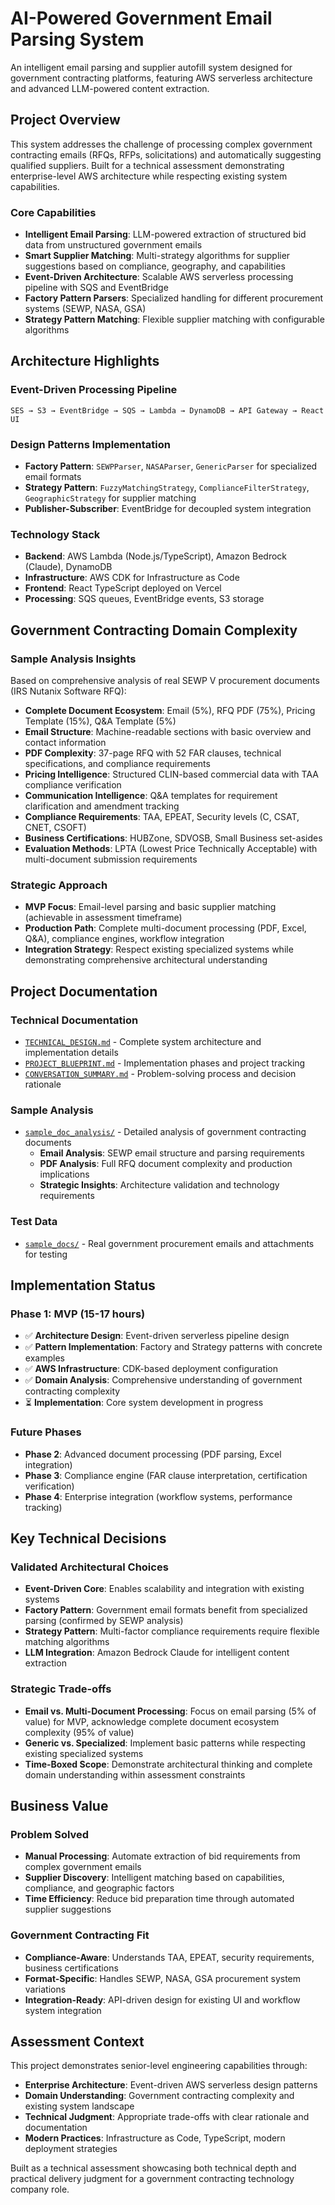 # AI-Powered Government Email Parsing System

An intelligent email parsing and supplier autofill system designed for government contracting platforms, featuring AWS serverless architecture and advanced LLM-powered content extraction.

## Project Overview

This system addresses the challenge of processing complex government contracting emails (RFQs, RFPs, solicitations) and automatically suggesting qualified suppliers. Built for a technical assessment demonstrating enterprise-level AWS architecture while respecting existing system capabilities.

### **Core Capabilities**
- **Intelligent Email Parsing**: LLM-powered extraction of structured bid data from unstructured government emails
- **Smart Supplier Matching**: Multi-strategy algorithms for supplier suggestions based on compliance, geography, and capabilities
- **Event-Driven Architecture**: Scalable AWS serverless processing pipeline with SQS and EventBridge
- **Factory Pattern Parsers**: Specialized handling for different procurement systems (SEWP, NASA, GSA)
- **Strategy Pattern Matching**: Flexible supplier matching with configurable algorithms

## Architecture Highlights

### **Event-Driven Processing Pipeline**
```
SES → S3 → EventBridge → SQS → Lambda → DynamoDB → API Gateway → React UI
```

### **Design Patterns Implementation**
- **Factory Pattern**: `SEWPParser`, `NASAParser`, `GenericParser` for specialized email formats
- **Strategy Pattern**: `FuzzyMatchingStrategy`, `ComplianceFilterStrategy`, `GeographicStrategy` for supplier matching
- **Publisher-Subscriber**: EventBridge for decoupled system integration

### **Technology Stack**
- **Backend**: AWS Lambda (Node.js/TypeScript), Amazon Bedrock (Claude), DynamoDB
- **Infrastructure**: AWS CDK for Infrastructure as Code
- **Frontend**: React TypeScript deployed on Vercel
- **Processing**: SQS queues, EventBridge events, S3 storage

## Government Contracting Domain Complexity

### **Sample Analysis Insights**
Based on comprehensive analysis of real SEWP V procurement documents (IRS Nutanix Software RFQ):

- **Complete Document Ecosystem**: Email (5%), RFQ PDF (75%), Pricing Template (15%), Q&A Template (5%)
- **Email Structure**: Machine-readable sections with basic overview and contact information
- **PDF Complexity**: 37-page RFQ with 52 FAR clauses, technical specifications, and compliance requirements
- **Pricing Intelligence**: Structured CLIN-based commercial data with TAA compliance verification
- **Communication Intelligence**: Q&A templates for requirement clarification and amendment tracking
- **Compliance Requirements**: TAA, EPEAT, Security levels (C, CSAT, CNET, CSOFT)
- **Business Certifications**: HUBZone, SDVOSB, Small Business set-asides
- **Evaluation Methods**: LPTA (Lowest Price Technically Acceptable) with multi-document submission requirements

### **Strategic Approach**
- **MVP Focus**: Email-level parsing and basic supplier matching (achievable in assessment timeframe)
- **Production Path**: Complete multi-document processing (PDF, Excel, Q&A), compliance engines, workflow integration
- **Integration Strategy**: Respect existing specialized systems while demonstrating comprehensive architectural understanding

## Project Documentation

### **Technical Documentation**
- [`TECHNICAL_DESIGN.md`](./TECHNICAL_DESIGN.md) - Complete system architecture and implementation details
- [`PROJECT_BLUEPRINT.md`](./PROJECT_BLUEPRINT.md) - Implementation phases and project tracking
- [`CONVERSATION_SUMMARY.md`](./CONVERSATION_SUMMARY.md) - Problem-solving process and decision rationale

### **Sample Analysis**
- [`sample_doc_analysis/`](./sample_doc_analysis/) - Detailed analysis of government contracting documents
  - **Email Analysis**: SEWP email structure and parsing requirements
  - **PDF Analysis**: Full RFQ document complexity and production implications
  - **Strategic Insights**: Architecture validation and technology requirements

### **Test Data**
- [`sample_docs/`](./sample_docs/) - Real government procurement emails and attachments for testing

## Implementation Status

### **Phase 1: MVP (15-17 hours)**
- ✅ **Architecture Design**: Event-driven serverless pipeline design
- ✅ **Pattern Implementation**: Factory and Strategy patterns with concrete examples
- ✅ **AWS Infrastructure**: CDK-based deployment configuration
- ✅ **Domain Analysis**: Comprehensive understanding of government contracting complexity
- ⏳ **Implementation**: Core system development in progress

### **Future Phases**
- **Phase 2**: Advanced document processing (PDF parsing, Excel integration)
- **Phase 3**: Compliance engine (FAR clause interpretation, certification verification)
- **Phase 4**: Enterprise integration (workflow systems, performance tracking)

## Key Technical Decisions

### **Validated Architectural Choices**
- **Event-Driven Core**: Enables scalability and integration with existing systems
- **Factory Pattern**: Government email formats benefit from specialized parsing (confirmed by SEWP analysis)
- **Strategy Pattern**: Multi-factor compliance requirements require flexible matching algorithms
- **LLM Integration**: Amazon Bedrock Claude for intelligent content extraction

### **Strategic Trade-offs**
- **Email vs. Multi-Document Processing**: Focus on email parsing (5% of value) for MVP, acknowledge complete document ecosystem complexity (95% of value)
- **Generic vs. Specialized**: Implement basic patterns while respecting existing specialized systems
- **Time-Boxed Scope**: Demonstrate architectural thinking and complete domain understanding within assessment constraints

## Business Value

### **Problem Solved**
- **Manual Processing**: Automate extraction of bid requirements from complex government emails
- **Supplier Discovery**: Intelligent matching based on capabilities, compliance, and geographic factors
- **Time Efficiency**: Reduce bid preparation time through automated supplier suggestions

### **Government Contracting Fit**
- **Compliance-Aware**: Understands TAA, EPEAT, security requirements, business certifications
- **Format-Specific**: Handles SEWP, NASA, GSA procurement system variations
- **Integration-Ready**: API-driven design for existing UI and workflow system integration

## Assessment Context

This project demonstrates senior-level engineering capabilities through:
- **Enterprise Architecture**: Event-driven AWS serverless design patterns
- **Domain Understanding**: Government contracting complexity and existing system landscape
- **Technical Judgment**: Appropriate trade-offs with clear rationale and documentation
- **Modern Practices**: Infrastructure as Code, TypeScript, modern deployment strategies

Built as a technical assessment showcasing both technical depth and practical delivery judgment for a government contracting technology company role.